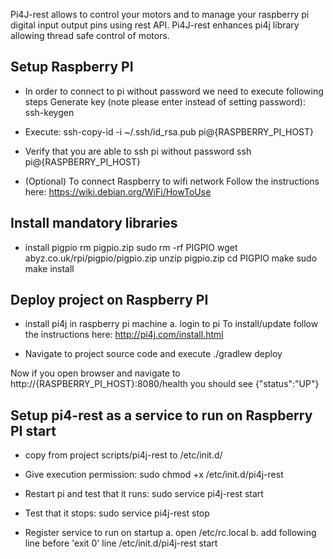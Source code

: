 Pi4J-rest allows to control your motors and to manage your raspberry pi digital input output pins using rest API. Pi4J-rest enhances pi4j library allowing thread safe control of motors.

## Setup Raspberry PI
   *  In order to connect to pi without password we need to execute following steps
    Generate key (note please enter instead of setting password):
                    ssh-keygen

   *  Execute:
        ssh-copy-id -i ~/.ssh/id_rsa.pub pi@{RASPBERRY_PI_HOST}

   *  Verify that you are able to ssh pi without password
    ssh pi@{RASPBERRY_PI_HOST}

   *  (Optional) To connect Raspberry to wifi network
    Follow the instructions here: https://wiki.debian.org/WiFi/HowToUse


## Install mandatory libraries

   *  install pigpio
       rm pigpio.zip
       sudo rm -rf PIGPIO
       wget abyz.co.uk/rpi/pigpio/pigpio.zip
       unzip pigpio.zip
       cd PIGPIO
       make
       sudo make install


## Deploy project on Raspberry PI

   *  install pi4j in raspberry pi machine
    a. login to pi
        To install/update follow the instructions here: http://pi4j.com/install.html

   *  Navigate to project source code and execute
    ./gradlew deploy

Now if you open browser and navigate to http://{RASPBERRY_PI_HOST}:8080/health you should see {"status":"UP"}

## Setup pi4-rest as a service to run on Raspberry PI start
   *  copy from project scripts/pi4j-rest to /etc/init.d/

   *  Give execution permission:
    sudo chmod +x /etc/init.d/pi4j-rest

   *  Restart pi and test that it runs:
    sudo service pi4j-rest start

   *  Test that it stops:
    sudo service pi4j-rest stop

   *  Register service to run on startup
    a. open /etc/rc.local
    b. add following line before 'exit 0' line
        /etc/init.d/pi4j-rest start